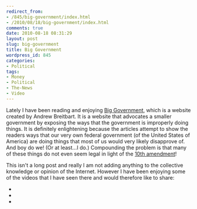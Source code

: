 ```yaml
---
redirect_from:
- /845/big-government/index.html
- /2010/08/18/big-government/index.html
comments: true
date: 2010-08-18 08:31:29
layout: post
slug: big-government
title: Big Government
wordpress_id: 845
categories:
- Political
tags:
- Money
- Political
- The-News
- Video
---
```


Lately I have been reading and enjoying [Big Government](http://biggovernment.com/), which is a website created by Andrew Breitbart.  It is a website that advocates a smaller government by exposing the ways that the government is improperly doing things.  It is definitely enlightening because the articles attempt to show the readers ways that our very own federal government (of the United States of America) are doing things that most of us would very likely disapprove of.  And boy do we!  (Or at least...I do.)  Compounding the problem is that many of these things do not even seem legal in light of the [10th amendment](http://www.goingthewongway.com/512/10th-amendment/)!

This isn't a long post and really I am not adding anything to the collective knowledge or opinion of the Internet.  However I have been enjoying some of the videos that I have seen there and would therefore like to share:




  * 

  * 

  * 

